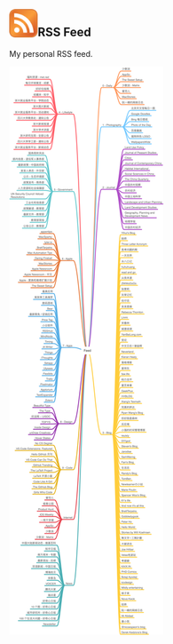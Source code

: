 <img src="feed-icon.svg" align=left style="zoom:20%;" />

## RSS Feed

My personal RSS feed.

![Feed](feed.png)
